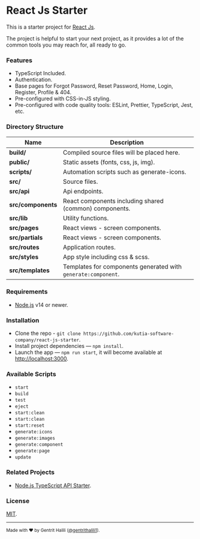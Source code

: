 # React Js Starter

This is a starter project for [React Js](https://reactjs.org/).

The project is helpful to start your next project, as it provides a lot of the common tools you may reach for, all ready to go.

### Features

- TypeScript Included.
- Authentication.
- Base pages for Forgot Password, Reset Password, Home, Login, Register, Profile & 404.
- Pre-configured with CSS-in-JS styling.
- Pre-configured with code quality tools: ESLint, Prettier, TypeScript, Jest, etc.

### Directory Structure

| Name                              | Description |
| --------------------------------- | ----------- |
| **build/**                        | Compiled source files will be placed here. |
| **public/**                       | Static assets (fonts, css, js, img). |
| **scripts/**                      | Automation scripts such as generate-icons. |
| **src/**                          | Source files. |
| **src/api**                       | Api endpoints. |
| **src/components**                | React components including shared (common) components. |
| **src/lib**                       | Utility functions. |
| **src/pages**                     | React views - screen components. |
| **src/partials**                  | React views - screen components. |
| **src/routes**                    | Application routes. |
| **src/styles**                    | App style including css & scss. |
| **src/templates**                 | Templates for components generated with `generate:component`. |

### Requirements

- [Node.js](https://nodejs.org/) v14 or newer.

### Installation

- Clone the repo - `git clone https://github.com/kutia-software-company/react-js-starter`.
- Install project dependencies — `npm install`.
- Launch the app — `npm run start`, it will become available at [http://localhost:3000](http://localhost:3000/).

### Available Scripts

- `start`
- `build`
- `test`
- `eject`
- `start:clean`
- `start:clean`
- `start:reset`
- `generate:icons`
- `generate:images`
- `generate:component`
- `generate:page`
- `update`

### Related Projects

- [Node.js TypeScript API Starter](https://github.com/kutia-software-company/express-typescript-starter).

### License

[MIT](LICENSE).

---

<sup>Made with ♥ by Gentrit Halili ([@gentrithalili1](https://github.com/gentrithalili1)).</sup>